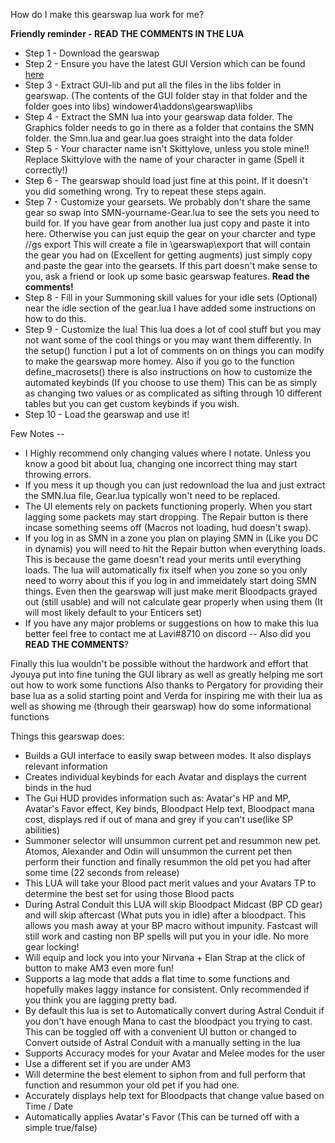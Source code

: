 How do I make this gearswap lua work for me?

**Friendly reminder - READ THE COMMENTS IN THE LUA**

* Step 1 - Download the gearswap
* Step 2 - Ensure you have the latest GUI Version which can be found [here](https://github.com/Jyouya/GUI-lib)
* Step 3 - Extract GUI-lib and put all the files in the libs folder in gearswap. (The contents of the GUI folder stay in that folder and the folder goes into libs) windower4\addons\gearswap\libs
* Step 4 - Extract the SMN lua into your gearswap data folder. The Graphics folder needs to go in there as a folder that contains the SMN folder. the Smn.lua and gear.lua goes straight into the data folder
* Step 5 - Your character name isn't Skittylove, unless you stole mine!! Replace Skittylove with the name of your character in game (Spell it correctly!)
* Step 6 - The gearswap should load just fine at this point. If it doesn't you did something wrong. Try to repeat these steps again.
* Step 7 - Customize your gearsets. We probably don't share the same gear so swap into SMN-yourname-Gear.lua to see the sets you need to build for.
		If you have gear from another lua just copy and paste it into here. Otherwise you can just equip the gear on your charcter and type //gs export
		This will create a file in \gearswap\export that will contain the gear you had on (Excellent for getting augments) just simply copy and paste the gear into the gearsets.
		If this part doesn't make sense to you, ask a friend or look up some basic gearswap features. **Read the comments!**
* Step 8 - Fill in your Summoning skill values for your idle sets (Optional) near the idle section of the gear.lua I have added some instructions on how to do this.
* Step 9 - Customize the lua! This lua does a lot of cool stuff but you may not want some of the cool things or you may want them differently. In the setup() function I put a lot of comments on
		on things you can modify to make the gearswap more homey. Also if you go to the function define_macrosets() there is also instructions on how to customize the automated keybinds (If you choose to use them)
		This can be as simply as changing two values or as complicated as sifting through 10 different tables but you can get custom keybinds if you wish.
* Step 10 - Load the gearswap and use it!

Few Notes --

- I Highly recommend only changing values where I notate. Unless you know a good bit about lua, changing one incorrect thing may start throwing errors.
- If you mess it up though you can just redownload the lua and just extract the SMN.lua file, Gear.lua typically won't need to be replaced.
- The UI elements rely on packets functioning properly. When you start lagging some packets may start dropping. The Repair button is there incase something seems off (Macros not loading, hud doesn't swap).
- If you log in as SMN in a zone you plan on playing SMN in (Like you DC in dynamis) you will need to hit the Repair button when everything loads. This is because the game doesn't read your merits until everything loads.
The lua will automatically fix itself when you zone so you only need to worry about this if you log in and immeidately start doing SMN things. Even then the gearswap will just make  merit Bloodpacts grayed out (still usable) and will not
calculate gear properly when using them (It will most likely default to your Enticers set)
- If you have any major problems or suggestions on how to make this lua better feel free to contact me at Lavi#8710 on discord -- Also did you **READ THE COMMENTS**?

Finally this lua wouldn't be possible without the hardwork and effort that Jyouya put into fine tuning the GUI library as well as greatly helping me sort out how to work some functions
Also thanks to Pergatory for providing their base lua as a solid starting point and Verda for inspiring me with their lua as well as showing me (through their gearswap) how do some informational functions


Things this gearswap does:

* Builds a GUI interface to easily swap between modes. It also displays relevant information
* Creates individual keybinds for each Avatar and displays the current binds in the hud
* The Gui HUD provides information such as: Avatar's HP and MP, Avatar's Favor effect, Key binds, Bloodpact Help text, Bloodpact mana cost, displays red if out of mana and grey if you can't use(like SP abilities)
* Summoner selector will unsummon current pet and resummon new pet. Atomos, Alexander and Odin will unsummon the current pet then perform their function and finally resummon the old pet you had after some time (22 seconds from release)
* This LUA will take your Blood pact merit values and your Avatars TP to determine the best set for using those Blood pacts
* During Astral Conduit this LUA will skip Bloodpact Midcast (BP CD gear) and will skip aftercast (What puts you in idle) after a bloodpact. This allows you mash away at your BP macro without impunity. Fastcast will still work and casting non BP spells will put you in your idle. No more gear locking!
* Will equip and lock you into your Nirvana + Elan Strap at the click of button to make AM3 even more fun!
* Supports a lag mode that adds a flat time to some functions and hopefully makes laggy instance for consistent. Only recommended if you think you are lagging pretty bad.
* By default this lua is set to Automatically convert during Astral Conduit if you don't have enough Mana to cast the bloodpact you trying to cast. This can be toggled off with a convenient UI button or changed to Convert outside of Astral Conduit with a manually setting in the lua
* Supports Accuracy modes for your Avatar and Melee modes for the user
* Use a different set if you are under AM3
* Will determine the best element to siphon from and full perform that function and resummon your old pet if you had one.
* Accurately displays help text for Bloodpacts that change value based on Time / Date
* Automatically applies Avatar's Favor (This can be turned off with a simple true/false)
